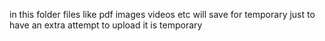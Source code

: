in this folder files like pdf images videos etc will save for temporary just to have an extra attempt to upload it is temporary
